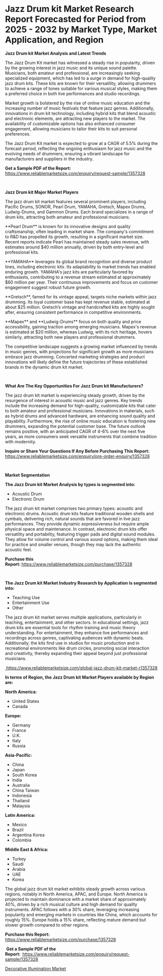 <p><h1>Jazz Drum kit Market Research Report Forecasted for Period from 2025 -  2032 by Market Type, Market Application, and Region</h1></p><p><strong>Jazz Drum kit Market Analysis and Latest Trends</strong></p>
<p><p>The Jazz Drum Kit market has witnessed a steady rise in popularity, driven by the growing interest in jazz music and its unique sound palette. Musicians, both amateur and professional, are increasingly seeking specialized equipment, which has led to a surge in demand for high-quality jazz drum kits. These kits are known for their versatility, allowing drummers to achieve a range of tones suitable for various musical styles, making them a preferred choice in both live performances and studio recordings.</p><p>Market growth is bolstered by the rise of online music education and the increasing number of music festivals that feature jazz genres. Additionally, innovations in drum kit technology, including hybrid kits that blend acoustic and electronic elements, are attracting new players to the market. The availability of customizable options has also enhanced consumer engagement, allowing musicians to tailor their kits to suit personal preferences.</p><p>The Jazz Drum Kit market is expected to grow at a CAGR of 5.5% during the forecast period, reflecting the ongoing enthusiasm for jazz music and the evolving needs of drummers, ensuring a vibrant landscape for manufacturers and suppliers in the industry.</p></p>
<p><strong>Get a Sample PDF of the Report:&nbsp;</strong> <a href="https://www.reliablemarketsize.com/enquiry/request-sample/1357328?utm_campaign=2462&utm_medium=2&utm_source=Github&utm_content=ia&utm_term=04042025&utm_id=jazz-drum-kit">https://www.reliablemarketsize.com/enquiry/request-sample/1357328</a></p>
<p>&nbsp;</p>
<p><strong>Jazz Drum kit Major Market Players</strong></p>
<p><p>The jazz drum kit market features several prominent players, including Pacific Drums, SONOR, Pearl Drum, YAMAHA, Gretsch, Mapex Drums, Ludwig-Drums, and Gammon Drums. Each brand specializes in a range of drum kits, attracting both amateur and professional musicians.</p><p>**Pearl Drum** is known for its innovative designs and quality craftsmanship, often leading in market share. The company's commitment to R&D has propelled its growth, resulting in a significant market size. Recent reports indicate Pearl has maintained steady sales revenue, with estimates around $40 million annually, driven by both entry-level and professional kits.</p><p>**YAMAHA** leverages its global brand recognition and diverse product lines, including electronic kits. Its adaptability to market trends has enabled enduring growth. YAMAHA's jazz kits are particularly favored by enthusiasts, contributing to a revenue stream estimated at approximately $60 million per year. Their continuous improvements and focus on customer engagement suggest robust future growth.</p><p>**Gretsch**, famed for its vintage appeal, targets niche markets within jazz drumming. Its loyal customer base has kept revenue stable, estimated at about $25 million. Gretsch’s vintage and handcrafted kits are highly sought after, ensuring consistent performance in competitive environments.</p><p>**Mapex** and **Ludwig-Drums** focus on both quality and price accessibility, gaining traction among emerging musicians. Mapex's revenue is estimated at $20 million, whereas Ludwig, with its rich heritage, hovers similarly, attracting both new players and professional drummers. </p><p>The competitive landscape suggests a growing market influenced by trends in music genres, with projections for significant growth as more musicians embrace jazz drumming. Concerted marketing strategies and product innovations will likely define the future trajectories of these established brands in the dynamic drum kit market.</p></p>
<p>&nbsp;</p>
<p><strong>What Are The Key Opportunities For Jazz Drum kit Manufacturers?</strong></p>
<p><p>The jazz drum kit market is experiencing steady growth, driven by the resurgence of interest in acoustic music and jazz genres. Key trends include the increasing demand for high-quality, customizable kits that cater to both amateur and professional musicians. Innovations in materials, such as hybrid drums and advanced hardware, are enhancing sound quality and playability. Furthermore, the rise of online music education is fostering new drummers, expanding the potential customer base. The future outlook remains positive, with an anticipated CAGR of 4-6% over the next five years, as more consumers seek versatile instruments that combine tradition with modernity.</p></p>
<p><strong>Inquire or Share Your Questions If Any Before Purchasing This Report:</strong> <a href="https://www.reliablemarketsize.com/enquiry/pre-order-enquiry/1357328?utm_campaign=2462&utm_medium=2&utm_source=Github&utm_content=ia&utm_term=04042025&utm_id=jazz-drum-kit">https://www.reliablemarketsize.com/enquiry/pre-order-enquiry/1357328</a></p>
<p>&nbsp;</p>
<p><strong>Market Segmentation</strong></p>
<p><strong>The Jazz Drum kit Market Analysis by types is segmented into:</strong></p>
<p><ul><li>Acoustic Drum</li><li>Electronic Drum</li></ul></p>
<p><p>The jazz drum kit market comprises two primary types: acoustic and electronic drums. Acoustic drum kits feature traditional wooden shells and cymbals, delivering rich, natural sounds that are favored in live jazz performances. They provide dynamic expressiveness but require ample physical space and maintenance. In contrast, electronic drum kits offer versatility and portability, featuring trigger pads and digital sound modules. They allow for volume control and various sound options, making them ideal for practice and smaller venues, though they may lack the authentic acoustic feel.</p></p>
<p><strong>Purchase this Report:&nbsp;</strong><a href="https://www.reliablemarketsize.com/purchase/1357328?utm_campaign=2462&utm_medium=2&utm_source=Github&utm_content=ia&utm_term=04042025&utm_id=jazz-drum-kit">https://www.reliablemarketsize.com/purchase/1357328</a></p>
<p>&nbsp;</p>
<p><strong>The Jazz Drum kit Market Industry Research by Application is segmented into:</strong></p>
<p><ul><li>Teaching Use</li><li>Entertainment Use</li><li>Other</li></ul></p>
<p><p>The jazz drum kit market serves multiple applications, particularly in teaching, entertainment, and other sectors. In educational settings, jazz drum kits are essential tools for rhythm training and music theory understanding. For entertainment, they enhance live performances and recordings across genres, captivating audiences with dynamic beats. Additionally, the kits find use in studios for music production and in recreational environments like drum circles, promoting social interaction and creativity, thereby expanding their appeal beyond just professional musicians.</p></p>
<p><a href="https://www.reliablemarketsize.com/global-jazz-drum-kit-market-r1357328?utm_campaign=2462&utm_medium=2&utm_source=Github&utm_content=ia&utm_term=04042025&utm_id=jazz-drum-kit">&nbsp;https://www.reliablemarketsize.com/global-jazz-drum-kit-market-r1357328</a></p>
<p><strong>In terms of Region, the Jazz Drum kit Market Players available by Region are:</strong></p>
<p>
    <p> <strong> North America: </strong>
        <ul>
            <li>United States</li>
            <li>Canada</li>
        </ul>
        </p> 
    <p> <strong> Europe: </strong>
        <ul>
            <li>Germany</li>
            <li>France</li>
            <li>U.K.</li>
            <li>Italy</li>
            <li>Russia</li>
        </ul>
        </p> 
    <p> <strong> Asia-Pacific: </strong>
        <ul>
            <li>China</li>
            <li>Japan</li>
            <li>South Korea</li>
            <li>India</li>
            <li>Australia</li>
            <li>China Taiwan</li>
            <li>Indonesia</li>
            <li>Thailand</li>
            <li>Malaysia</li>
        </ul>
        </p> 
    <p> <strong> Latin America: </strong>
        <ul>
            <li>Mexico</li>
            <li>Brazil</li>
            <li>Argentina Korea</li>
            <li>Colombia</li>
        </ul>
        </p> 
    <p> <strong> Middle East & Africa: </strong>
        <ul>
            <li>Turkey</li>
            <li>Saudi</li>
            <li>Arabia</li>
            <li>UAE</li>
            <li>Korea</li>
        </ul>
    </p>
    </p>
<p><p>The global jazz drum kit market exhibits steady growth across various regions, notably in North America, APAC, and Europe. North America is projected to maintain dominance with a market share of approximately 40%, driven by a rich musical culture and high demand for quality instruments. APAC follows with a 30% share, leveraging increasing popularity and emerging markets in countries like China, which accounts for roughly 15%. Europe holds a 15% share, reflecting mature demand but slower growth compared to other regions.</p></p>
<p><strong>Purchase this Report: </strong><a href="https://www.reliablemarketsize.com/purchase/1357328?utm_campaign=2462&utm_medium=2&utm_source=Github&utm_content=ia&utm_term=04042025&utm_id=jazz-drum-kit">https://www.reliablemarketsize.com/purchase/1357328</a></p>
<p>&nbsp;<strong>Get a Sample PDF of the Report:&nbsp;&nbsp;</strong><a href="https://www.reliablemarketsize.com/enquiry/request-sample/1357328?utm_campaign=2462&utm_medium=2&utm_source=Github&utm_content=ia&utm_term=04042025&utm_id=jazz-drum-kit">https://www.reliablemarketsize.com/enquiry/request-sample/1357328</a></p>
<p><strong></strong></p>
<p><p><a href="https://github.com/mayabungard8092/Market-Research-Report-List-1/blob/main/decorative-illumination-market.md?utm_campaign=2462&utm_medium=2&utm_source=Github&utm_content=ia&utm_term=04042025&utm_id=jazz-drum-kit">Decorative Illumination Market</a></p></p>